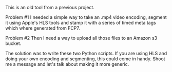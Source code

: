 This is an old tool from a previous project.

Problem #1 
I needed a simple way to take an .mp4 video encoding, segment it using Apple's HLS tools and stamp it
with a series of timed meta tags which where generated from FCP7.


Problem #2
Then I need a way to upload all those files to an Amazon s3 bucket.


The solution was to write these two Python scripts. If you are using HLS and doing your own encoding and segmenting, this could come in handy.
Shoot me a message and let's talk about making it more generic.
